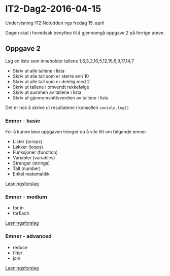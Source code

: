 # IT2-Dag2-2016-04-15
Undervisning IT2 Notodden vgs fredag 15. april

Dagen skal i hovedsak benyttes til å gjennomgå oppgave 2 på forrige prøve.


## Oppgave 2
Lag en liste som inneholder tallene 1,6,3,2,10,5,12,15,6,9,17,14,7
- Skriv ut alle tallene i lista
- Skriv ut alle tall som er større enn 10
- Skriv ut alle tall som er delelig med 2
- Skriv ut tallene i omvendt rekkefølge
- Skriv ut summen av tallene i lista
- Skriv ut gjennomsnittsverdien av tallene i lista

Det er nok å skrive ut resultatene i konsollen ```console.log()```

### Emner - basic
For å kunne løse oppgaven trenger du å vite litt om følgende emner
- Lister (arrays)
- Løkker (loops)
- Funksjoner (function)
- Variabler (variables)
- Strenger (strings)
- Tall (number)
- Enkel matematikk

[Løsningsforslag](besvarelse/basic.js)

### Emner - medium
- for in
- forEach

[Løsningsforslag](besvarelse/medium.js)

### Emner - advanced
- reduce
- filter
- join

[Løsningsforslag](besvarelse/advanced.js)